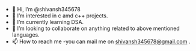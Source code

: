 - 👋 Hi, I’m @shivansh345678
- 👀 I’m interested in c amd c++ projects.
- 🌱 I’m currently learning DSA.
- 💞️ I’m looking to collaborate on anything related to above mentioned languages.
- 📫 How to reach me -you can mail me on shivansh345678@gmail.com .

<!---
shivansh345678/shivansh345678 is a ✨ special ✨ repository because its `README.md` (this file) appears on your GitHub profile.
You can click the Preview link to take a look at your changes.
--->
